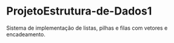 # ProjetoEstrutura-de-Dados1

Sistema de implementação de listas, pilhas e filas com vetores e encadeamento.
